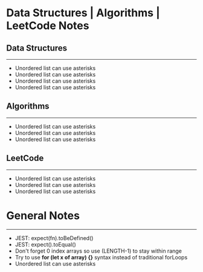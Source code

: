 # Data Structures | Algorithms | LeetCode Notes

## Data Structures

---

- Unordered list can use asterisks
- Unordered list can use asterisks
- Unordered list can use asterisks
- Unordered list can use asterisks

## Algorithms

---

- Unordered list can use asterisks
- Unordered list can use asterisks
- Unordered list can use asterisks

## LeetCode

---

- Unordered list can use asterisks
- Unordered list can use asterisks
- Unordered list can use asterisks

# General Notes

---

- JEST: expect(fn).toBeDefined()
- JEST: expect().toEqual()
- Don't forget 0 index arrays so use (LENGTH-1) to stay within range
- Try to use **for (let x of array) {}** syntax instead of traditional forLoops
- Unordered list can use asterisks
